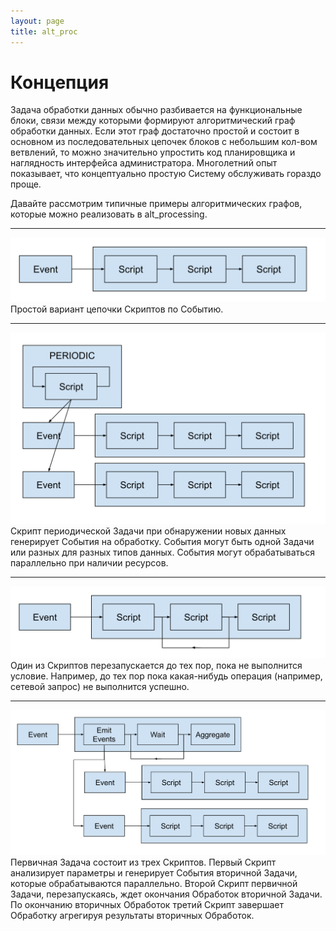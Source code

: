 ```yaml
---
layout: page
title: alt_proc
---
```

# Концепция

<!--
- блоки, блок-схема
- блоки делятся по смыслу, технологической необходимости, перезапуск
- блоки соединяются графом - ветвление, параллелизация, цикл 
- рождалась в результате практической эксплуатации
- сначала усложнялась, потом упрощалась
- главное - простота
- при должном навыке можно получить желаемый функционал 
-->

Задача обработки данных обычно разбивается на функциональные блоки, связи между
которыми формируют алгоритмический граф обработки данных. Если этот граф
достаточно простой и состоит в основном из последовательных цепочек блоков с
небольшим кол-вом ветвлений, то можно значительно упростить код планировщика и
наглядность интерфейса администратора. Многолетний опыт показывает, что
концептуально простую Систему обслуживать гораздо проще.

Давайте рассмотрим типичные примеры алгоритмических графов, которые можно
реализовать в alt_processing.

---
![](../../img/concept/basic.svg)
Простой вариант цепочки Скриптов по Событию. 

---
![](../../img/concept/periodic.svg)
Скрипт периодической Задачи при обнаружении новых данных генерирует События на
обработку. События могут быть одной Задачи или разных для разных типов данных.
События могут обрабатываться параллельно при наличии ресурсов.

---
![](../../img/concept/restart.svg)
Один из Скриптов перезапускается до тех пор, пока не выполнится условие.
Например, до тех пор пока какая-нибудь операция (например, сетевой запрос) не
выполнится успешно.

---
![](../../img/concept/sub_procs.svg)
Первичная Задача состоит из трех Скриптов. Первый Скрипт анализирует параметры и
генерирует События вторичной Задачи, которые обрабатываются параллельно. Второй
Скрипт первичной Задачи, перезапускаясь, ждет окончания Обработок вторичной
Задачи. По окончанию вторичных Обработок третий Скрипт завершает Обработку 
агрегируя результаты вторичных Обработок.
 
